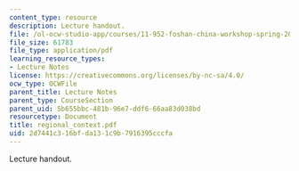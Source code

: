 ```yaml
---
content_type: resource
description: Lecture handout.
file: /ol-ocw-studio-app/courses/11-952-foshan-china-workshop-spring-2004/2d7441c316bfda131c9b7916395cccfa_regional_context.pdf
file_size: 61783
file_type: application/pdf
learning_resource_types:
- Lecture Notes
license: https://creativecommons.org/licenses/by-nc-sa/4.0/
ocw_type: OCWFile
parent_title: Lecture Notes
parent_type: CourseSection
parent_uid: 5b655bbc-481b-96e7-ddf6-66aa83d038bd
resourcetype: Document
title: regional_context.pdf
uid: 2d7441c3-16bf-da13-1c9b-7916395cccfa
---
```

Lecture handout.